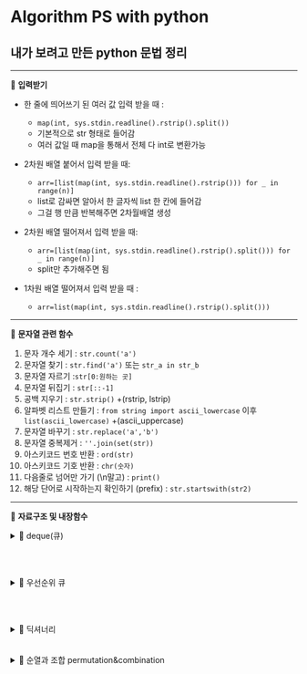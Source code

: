 Algorithm PS with python
=============
내가 보려고 만든 python 문법 정리
---------
---------------


📍 **입력받기**

- 한 줄에 띄어쓰기 된 여러 값 입력 받을 때 : 
  - ```map(int, sys.stdin.readline().rstrip().split())```
  -  기본적으로 str 형태로 들어감 
  -  여러 값일 때 map을 통해서 전체 다 int로 변환가능
  
- 2차원 배열 붙어서 입력 받을 때:
  - ```arr=[list(map(int, sys.stdin.readline().rstrip())) for _ in range(n)]```
  - list로 감싸면 알아서 한 글자씩 list 한 칸에 들어감
  - 그걸 행 만큼 반복해주면 2차월배열 생성

- 2차원 배열 떨어져서 입력 받을 때:
  - ```arr=[list(map(int, sys.stdin.readline().rstrip().split())) for _ in range(n)]```
  - split만 추가해주면 됨

- 1차원 배열 떨어져서 입력 받을 때 : 
  - ```arr=list(map(int, sys.stdin.readline().rstrip().split()))```

---------------

📍 **문자열 관련 함수**

1. 문자 개수 세기 : ```str.count('a')```
2. 문자열 찾기 : ```str.find('a')``` 또는 ``` str_a in str_b ```
3. 문자열 자르기 :```str[0:원하는 곳]``` 
4. 문자열 뒤집기 : ```str[::-1]```
5. 공백 지우기 : ```str.strip()```  +(rstrip, lstrip)
6. 알파벳 리스트 만들기 : ```from string import ascii_lowercase``` 이후 ```list(ascii_lowercase)```   +(ascii_uppercase)
7. 문자열 바꾸기 : ```str.replace('a','b')```
8. 문자열 중복제거 : ```''.join(set(str))```
9. 아스키코드 번호 반환 : ```ord(str)```
10. 아스키코드 기호 반환 : ```chr(숫자)```
11. 다음줄로 넘어만 가기 (\n말고) : ```print()```
12. 해당 단어로 시작하는지 확인하기 (prefix) : ```str.startswith(str2)```
 
--------------
📍 **자료구조 및 내장함수**
<details>
   <summary>🎲 deque(큐) </summary>  
  
- 
  ```
  from collections import deque
  q=deque()
  ```
  
- push, pop : ```q.append(i) , q.popleft() ```
  - 파이썬 deque에는 push가 없고 append로 추가하고 pop대신에 popleft를 사용한다.  
   
  
  <summary>🎲 리스트</summary>

- 1차원 배열 생성하기 :  1Xn 크기의 배열을 만든다고 하면

  - ```arr=[0 for _ in range (n)]``` 또는 ```arr=[0]*n```

- 2차원 배열 생성하기 :  m*n 크기의 배열을 만든다고 하면 (m행 n열)

  - ```arr=[0 * m for _ in range(n)]```

- 리스트 정렬하기 :
  - 정렬된 리스트로 바꾸고 싶은 경우 : ```list.sort()```
  - 원본 리스트는 그대로 두고, 정렬된 리스트 새로 만들고 싶은 경우 : ```newList=sorted(list)```
  - 인자가 여러개일 때 먼저 첫 번째 인자 기준으로 정렬하고, 그 다음 두 번째 인자 기준으로 정렬하고 싶은 경우 :
    ``` newList=sorted(list, key=lambda x :(x[0], x[1])) ```
    (내림차순으로 정렬하고 싶으면 -를 붙여준다.)
    
     
     
- 중복 요소 제거하기:
  - ``` newlist=list(set(mylist))    ```
      
 
  
</details>

<br/><br/>

<details>
    <summary>🎲 우선순위 큐</summary>

  - heapq
    - 생성하기, 원소 추가하기 :  
      - ```
          import heapq

          h=[] 
          heapq.heappush(h, 우선순위)
        ```
    - 원소 꺼내기 :  ```heapq.heappop(h)```  
    
    
    
  - priority queue
    - 생성하기 :  
      - ```
          from queue import PriorityQueue

          q=PriorityQueue()
        ```

    - 원소 추가하기 : ``` q.put(값)```
    - 원소 추가 시 우선순위 설정 : ``` q.put((우선순위, 값))```
    - 원소 꺼내기(삭제하기) :  ``` q.get() ```  

</details>

<br/><br/>

<details>
    <summary>🎲 딕셔너리</summary>

  - 딕셔너리 value 값 기준으로 정렬하기 :
     - ```sorted(map.items(), key=lambda x:x[1], reverse=True)```  
     
  - key와 value 순서 바꾼 dictionary 생성하기 :
     - ```dic={v:k for k, v in dic.items()}```
     
  - value값으로 key찾기 : (v는 value, k는 key를 의미)
     - ```
        for k, v in dic.items():
           if v==원하는 값:
              print(k)
        ```
     - 
      ```
         [k for k, v in dic.items() if v==원하는 값]
        ```  
        
  - 리스트를 딕셔너리로 바꾸기 :
    -
      ```
      list=['A','B','C']
      
      dic={string : 0 for string in list}
     ```  
     
    이렇게 하면 {'A':0, 'B':0, 'C':0} 가 만들어진다.


</details>
<br/><br/>


<details>
    <summary>🎲 순열과 조합 permutation&combination </summary>
  
  - 순열: n개 중 r개 고름 ( 순서 상관 있음 ) : 
  ```
    import itertools
    arr=[1, 2, 3]
    permu=itertools.permutations(arr, 2)
    print(list(permu))
  ```
     
  - 조합 : n개 중 r개 고름 ( 순서 상관 없음 ) :
  ```
    import itertools
    arr=[1, 2, 3]
    combi=itertools.combinations(arr,2)
    print(list(comb))
  ```
   
     
   
 
 </details>
